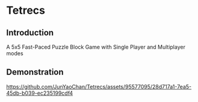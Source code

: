 # Tetrecs

## Introduction
A 5x5 Fast-Paced Puzzle Block Game with Single Player and Multiplayer modes

## Demonstration
https://github.com/JunYaoChan/Tetrecs/assets/95577095/28d717a1-7ea5-45db-b039-ec235199cdf4


